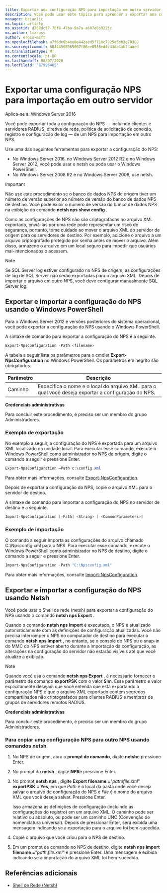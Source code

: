 ```yaml
---
title: Exportar uma configuração NPS para importação em outro servidor
description: Você pode usar este tópico para aprender a exportar uma configuração de servidor de políticas de rede no Windows Server 2016.
manager: brianlic
ms.topic: article
ms.assetid: d268dc57-78f8-47ba-9a7a-a607e8b9225c
ms.author: lizross
author: eross-msft
ms.openlocfilehash: a7f6de6b4ee0e442aed5f718c7025a6eb2e70388
ms.sourcegitcommit: 68444968565667f86ee0586ed4c43da4ab24aaed
ms.translationtype: MT
ms.contentlocale: pt-BR
ms.lasthandoff: 08/07/2020
ms.locfileid: "87995465"
---
```

# <a name="export-an-nps-configuration-for-import-on-another-server"></a>Exportar uma configuração NPS para importação em outro servidor

Aplica-se a: Windows Server 2016

Você pode exportar toda a configuração do NPS — incluindo clientes e servidores RADIUS, diretiva de rede, política de solicitação de conexão, registro e configuração de log — de um NPS para importação em outro NPS.

Use uma das seguintes ferramentas para exportar a configuração do NPS:

- No Windows Server 2016, no Windows Server 2012 R2 e no Windows Server 2012, você pode usar o netsh ou pode usar o Windows PowerShell.
- No Windows Server 2008 R2 e no Windows Server 2008, use netsh.

> [!IMPORTANT]
> Não use este procedimento se o banco de dados NPS de origem tiver um número de versão superior ao número de versão do banco de dados NPS de destino. Você pode exibir o número de versão do banco de dados NPS na exibição do comando **netsh nps show config** .

Como as configurações de NPS não são criptografadas no arquivo XML exportado, enviá-las por uma rede pode representar um risco de segurança, portanto, tome cuidado ao mover o arquivo XML do servidor de origem para os servidores de destino. Por exemplo, adicione o arquivo a um arquivo criptografado protegido por senha antes de mover o arquivo. Além disso, armazene o arquivo em um local seguro para impedir que usuários mal-intencionados o acessem.

> [!NOTE]
> Se SQL Server log estiver configurado no NPS de origem, as configurações de log de SQL Server não serão exportadas para o arquivo XML. Depois de importar o arquivo em outro NPS, você deve configurar manualmente SQL Server log.

## <a name="export-and-import-the-nps-configuration-by-using-windows-powershell"></a>Exportar e importar a configuração do NPS usando o Windows PowerShell

Para o Windows Server 2012 e versões posteriores do sistema operacional, você pode exportar a configuração do NPS usando o Windows PowerShell.

A sintaxe de comando para exportar a configuração do NPS é a seguinte.

```powershell
Export-NpsConfiguration -Path <filename>
```

A tabela a seguir lista os parâmetros para o cmdlet **Export-NpsConfiguration** no Windows PowerShell. Os parâmetros em negrito são obrigatórios.

|Parâmetro|Descrição|
|---------|-----------|
|Caminho|Especifica o nome e o local do arquivo XML para o qual você deseja exportar a configuração do NPS.|

**Credenciais administrativas**

Para concluir este procedimento, é preciso ser um membro do grupo Administradores.

### <a name="export-example"></a>Exemplo de exportação

No exemplo a seguir, a configuração do NPS é exportada para um arquivo XML localizado na unidade local. Para executar esse comando, execute o Windows PowerShell como administrador no NPS de origem, digite o comando a seguir e pressione Enter.

```powershell
Export-NpsConfiguration –Path c:\config.xml
```

Para obter mais informações, consulte [Export-NpsConfiguration](/powershell/module/nps/export-npsconfiguration?view=win10-ps).

Depois de exportar a configuração do NPS, copie o arquivo XML para o servidor de destino.

A sintaxe de comando para importar a configuração do NPS no servidor de destino é a seguinte.

```powershell
Import-NpsConfiguration [-Path] <String> [ <CommonParameters>]
```

### <a name="import-example"></a>Exemplo de importação

O comando a seguir importa as configurações do arquivo chamado C:\Npsconfig.xml para o NPS. Para executar esse comando, execute o Windows PowerShell como administrador no NPS de destino, digite o comando a seguir e pressione Enter.

```powershell
Import-NpsConfiguration -Path "C:\Npsconfig.xml"
```

Para obter mais informações, consulte [Import-NpsConfiguration](/powershell/module/nps/import-npsconfiguration?view=win10-ps).

## <a name="export-and-import-the-nps-configuration-by-using-netsh"></a>Exportar e importar a configuração do NPS usando Netsh

Você pode usar o Shell de rede (netsh) para exportar a configuração do NPS usando o comando **netsh nps Export** .

Quando o comando **netsh nps Import** é executado, o NPS é atualizado automaticamente com as definições de configuração atualizadas. Você não precisa interromper o NPS no computador de destino para executar o comando **netsh nps Import** , no entanto, se o console do NPS ou o snap-in do MMC do NPS estiver aberto durante a importação da configuração, as alterações na configuração do servidor não estarão visíveis até que você atualize a exibição.

> [!NOTE]
> Quando você usa o comando **netsh nps Export** , é necessário fornecer o parâmetro de comando **exportPSK** com o valor **Sim**. Esse parâmetro e valor explicitamente desejam que você entenda que está exportando a configuração NPS e que o arquivo XML exportado contém segredos compartilhados não criptografados para clientes RADIUS e membros de grupos de servidores remotos RADIUS.

**Credenciais administrativas**

Para concluir este procedimento, é preciso ser um membro do grupo Administradores.

### <a name="to-copy-an-nps-configuration-to-another-nps-using-netsh-commands"></a>Para copiar uma configuração NPS para outro NPS usando comandos netsh

1. No NPS de origem, abra o **prompt de comando**, digite **netsh**e pressione Enter.

2. No prompt do **netsh** , digite **NPS**e pressione Enter.

3. No prompt **netsh nps** , digite **Export filename =**"*path\file.xml*" **exportPSK = Yes**, em que *Path* é o local da pasta onde você deseja salvar o arquivo de configuração do NPS e *File* é o nome do arquivo XML que você deseja salvar. Pressione Enter.

    Isso armazena as definições de configuração (incluindo as configurações do registro) em um arquivo XML. O caminho pode ser relativo ou absoluto, ou pode ser um caminho UNC (Convenção de nomenclatura universal). Depois de pressionar Enter, será exibida uma mensagem indicando se a exportação para o arquivo foi bem-sucedida.

4. Copie o arquivo que você criou para o NPS de destino.

5. Em um prompt de comando no NPS de destino, digite **netsh nps Import filename =**"*path\file.xml*" e pressione Enter. Uma mensagem é exibida indicando se a importação do arquivo XML foi bem-sucedida.

## <a name="additional-references"></a>Referências adicionais

- [Shell de Rede (Netsh)](../netsh/netsh.md)